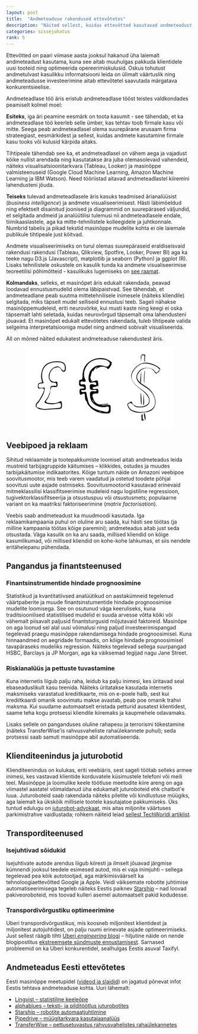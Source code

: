 ```yaml
---
layout: post
title:  "Andmeteaduse rakendused ettevõtetes"
description: "Näited sellest, kuidas ettevõtted kasutavad andmeteadust paremate toodete tegemiseks."
categories: sissejuhatus
rank: 5
---
```


Ettevõtted on paari viimase aasta jooksul hakanud üha laiemalt andmeteadust kasutama, kuna see aitab muuhulgas pakkuda klientidele uusi tooteid ning optimeerida opereerimiskulusid. Oskus tohutust andmetulvast kasulikku informatsiooni leida on ülimalt väärtuslik ning andmeteadusse investeerimine aitab ettevõtetel saavutada märgatava konkurentsieelise.

Andmeteadlase töö äris eristub andmeteadlase tööst teistes valdkondades peamiselt kolmel moel:

**Esiteks**, iga äri peamine eesmärk on toota kasumit - see tähendab, et ka andmeteadlase töö keerleb selle ümber, kas tehtav toob firmale kasu või mitte. Seega peab andmeteadlasel olema suurepärane arusaam firma strateegiast, eesmärkidest ja sellest, kuidas andmete kasutamine firmale kasu tooks või kulusid kärpida aitaks.

Tihtipeale tähendab see ka, et andmeteadlasel on vähem aega ja vajadust kõike nullist arendada ning kasutatakse ära juba olemasolevaid vahendeid, näiteks visualisatsioonitarkvara (Tableau, Looker) ja masinõppe valmisteenuseid (Google Cloud Machine Learning, Amazon Machine Learning ja IBM Watson). Need tööriistad aitavad andmeteadlastel kiiremini lahendusteni jõuda.  

**Teiseks** tulevad andmeteadlasele äris kasuks teadmised ärianalüüsist (*business intelligence*) ja andmete visualiseerimisest. Hästi läbimõeldud ning efektselt disainitud joonised ja diagrammid on suurepärased väljundid, et selgitada andmeid ja analüütilisi tulemusi nii andmeteadlasele endale, tiimikaaslastele, aga ka mitte-tehnilistele kolleegidele ja juhtkonnale. Numbrid tabelis ja pikad tekstid masinõppe mudelite kohta ei ole laiemale publikule tihtipeale just köitvad.

Andmete visualiseerimiseks on turul olemas suurepäraseid eraldiseisvaid rakendusi rakendusi (Tableau, Qlikview, Spotfire, Looker, Power BI) aga ka teeke nagu D3.js (Javascript), matplotlib ja seaborn (Python) ja ggplot (R). Lisaks tehnilistele oskustele on kasulik tunda ka andmete visualiseerimise teoreetilisi põhimõtteid - kasulikuks lugemiseks on [see raamat](https://hbr.org/product/good-charts-the-hbr-guide-to-making-smarter-more-persuasive-data-visualizations/15005-PBK-ENG).

**Kolmandaks**, selleks, et masinõpet äris edukalt rakendada, peavad loodavad ennustusmudelid olema läbipaistvad. See tähendab, et andmeteadlane peab suutma mittetehnilisele inimesele (näiteks kliendile) selgitada, miks täpselt mudel selliseid ennustusi teeb. Sageli nähakse masinõppemudeleid, eriti neurovõrke, kui musti kaste ning keegi ei oska täpsemalt lahti seletada, kuidas neurovõrgud täpsemalt oma lahendusteni jõuavad.  Et masinõpet edukalt ettevõtetes rakendada, tuleb tihtipeale valida selgeima interpretatsiooniga mudel ning andmeid sobivalt visualiseerida.
 
All on mõned näited edukatest andmeteaduse rakendustest äris.

<div style="text-align: center;">
<img src="/images/sketches/cashmoney.svg" style="max-width: 400px;">
</div>


## Veebipoed ja reklaam

Sihitud reklaamide ja tootepakkumiste loomisel aitab andmeteadus leida mustreid tarbijagruppide käitumises – klikkides, ostudes ja muudes tarbijakäitumise indikaatorites.  Kõige tuntum näide on Amazoni veebipoe soovitusmootor, mis teeb varem vaadatud ja ostetud toodete põhjal soovitusi uute asjade ostmiseks. Soovitusmootorid kasutavad erinevaid mitmeklassilisi klassifitseerimise mudeleid nagu logistiline regressioon, tugivektorklassifitseerija ja otsustuspuu või otsustusmets; populaarne variant on ka maatriksi faktoriseerimine (*matrix factorisation*).

Veebis saab andmeteadust ka muudmoodi kasutada. Iga reklaamikampaania puhul on oluline aru saada, kui hästi see töötas (ja milline kampaania töötas kõige paremini); andmeteadus aitab just seda otsustada. Väga kasulik on ka aru saada, millised kliendid on kõige kasumlikumad, või millised kliendid on kohe-kohe lahkumas, et siis nendele eritähelepanu pühendada.
 
## Pangandus ja finantsteenused

### Finantsinstrumentide hindade prognoosimine

Statistikud ja kvantitatiivsed analüütikud on aastakümneid tegelenud väärtpaberite ja muude finantsinstumentide hindade prognoosimise mudelite loomisega. See on osutunud väga keeruliseks, kuna traditsioonilised statistilised mudelid ei suuda arvesse võtta kõiki või vähemalt piisavalt paljusid finantsturgusid mõjutavaid faktoreid. Masinõpe on aga loonud sel alal uusi võimalusi ning paljud investeerimispangad tegelevad praegu masinõppe rakendamisega hindade prognoosimisel. Kuna hinnaandmed on aegridade formaadis, on kõige hindade prognoosimisel tavapäraseks mudeliks regression. Näiteks tegelevad sellega suurpangad HSBC, Barclays ja JP Morgan, aga ka väiksemad tegijad nagu Jane Street.
 
### Riskianalüüs ja pettuste tuvastamine

Kuna internetis liigub palju raha, leidub ka palju inimesi, kes üritavad seal ebaseaduslikult kasu teenida. Näiteks üritatakse kasutada internetis maksmiseks varastatud krediitkaarte, mis on e-poele halb, sest kui krediitkaardi omanik soovimatu makse avastab, peab poe omanik trahvi maksma. Kui suudame automaatselt eristada petturid ausatest klientidest, saame teha kogu protsessi kliendile kiiremaks ja kaupmehele odavamaks.

Lisaks sellele on panganduses oluline rahapesu ja terrorismi tõkestamine (näiteks TransferWise’is rahvusvaheliste rahaülekannete puhul); seda protsessi saab samuti masinõppe abil automatiseerida. 

## Klienditeenindus ja juturobotid
Klienditeenindus on kulukas, eriti veebiäris, sest sageli töötab selleks armee inimesi, kes vastavad klientide korduvatele küsimustele telefoni või meili teel. Masinõppe ja loomulike keele töötluse meetodite kiire areng on aga viimastel aastatel võimaldanud üha edukamalt juturoboteid ehk chatbot'e luua. Juturoboteid saab rakendada näiteks piletite või kindlustuse müügiks, aga laiemalt ka ükskõik millisele tootele kasutajatoe pakkumiseks. Üks tuntud edulugu on [juturobot-advokaat](https://www.theguardian.com/technology/2016/jun/28/chatbot-ai-lawyer-donotpay-parking-tickets-london-new-york), mis aitas miljonite väärtuses parkimistrahve vaidlustada; rohkem näiteid leiad [sellest TechWorldi artiklist](http://www.techworld.com/picture-gallery/apps-wearables/9-best-uses-of-chatbots-in-business-in-uk-3641500/).  


## Transporditeenused

### Isejuhtivad sõidukid

Isejuhtivate autode arendus liigub kiiresti ja ilmselt jõuavad järgmise kümnendi jooksul teedele esimesed autod, mis ei vaja inimjuhti – sellega tegelevad pea kõik autotootjad, aga märkimisväärselt ka tehnoloogiaettevõtted Google ja Apple. Veidi väiksemate robotite juhtimise automatiseerimisega tegeleb näiteks Eestis paiknev [Starship](https://www.starship.xyz/) – nad loovad pakiveoroboteid, mis toovad kulleri asemel automaatselt pakid kodudesse.

### Transpordivõrgustiku optimeerimine

Uberi transpordivõrgustikus, mis koosneb miljonitest klientidest ja miljonitest autojuhtidest, on palju ruumi erinevate asjade optimeerimiseks. Just sellest räägib tihti [Uberi *engineering* blogi](https://eng.uber.com/) – hiljutine näide on nende blogipostitus [ekstreemsete sündmuste ennustamisest](https://eng.uber.com/neural-networks/). Sarnased probleemid on ka Uberi konkurentidel, sealhulgas Eestis asuval Taxifyl.

## Andmeteadus Eesti ettevõtetes

Eesti masinõppe meetupidel ([videod ja slaidid](https://www.meetup.com/Machine-Learning-Estonia/events/past/?scroll=true)) on jagatud põnevat infot Eestis tehtava andmeteaduse kohta. Uuri lähemalt:
* [Lingvist – statistiline keeleõpe](https://www.slideshare.net/AndrKarpitenko/lingvist-statistical-methods-in-language-learning)
* [alphablues – teksti- ja pilditöötlus juturobotites](https://www.slideshare.net/AndrKarpitenko/alphablues-ml-applied-to-text-and-image-in-chat-bots)
* [Starship – robotite automaatjuhtimine](https://www.slideshare.net/AndrKarpitenko/starship-building-intelligent-delivery-robots)
* [Pipedrive – müügitarkvara kasutajaanalüüs](https://www.slideshare.net/AndrKarpitenko/machine-learning-in-action-at-pipedrive)
* [TransferWise – pettusetuvastus rahvusvahelistes rahaülekannetes](https://docs.google.com/presentation/d/1BuqwFXQG0H6OIkK99PtXkEEYth3AWFIvzSZsaUg-cqE/edit#slide=id.p)



